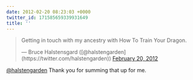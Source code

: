 ```yaml
---
date: 2012-02-20 08:23:03 +0000
twitter_id: 171585659339931649
title: ''
---
```


<blockquote class="twitter-tweet"><p lang="en" dir="ltr">Getting in touch with my ancestry with How To Train Your Dragon.</p>&mdash; Bruce Halstensgard ([@halstengarden](https://twitter.com/halstengarden)) <a href="https://twitter.com/halstengarden/status/171435082115072003?ref_src=twsrc%5Etfw">February 20, 2012</a></blockquote>
<script async src="https://platform.twitter.com/widgets.js" charset="utf-8"></script>

[@halstengarden](https://twitter.com/halstengarden) Thank you for summing that up for me.
